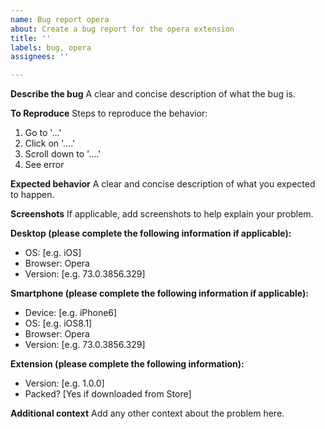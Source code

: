 ```yaml
---
name: Bug report opera
about: Create a bug report for the opera extension
title: ''
labels: bug, opera
assignees: ''

---
```


**Describe the bug**
A clear and concise description of what the bug is.

**To Reproduce**
Steps to reproduce the behavior:
1. Go to '...'
2. Click on '....'
3. Scroll down to '....'
4. See error

**Expected behavior**
A clear and concise description of what you expected to happen.

**Screenshots**
If applicable, add screenshots to help explain your problem.

**Desktop (please complete the following information if applicable):**
 - OS: [e.g. iOS]
 - Browser: Opera
 - Version: [e.g. 73.0.3856.329]

**Smartphone (please complete the following information if applicable):**
 - Device: [e.g. iPhone6]
 - OS: [e.g. iOS8.1]
 - Browser: Opera
 - Version: [e.g. 73.0.3856.329]


**Extension (please complete the following information):**
- Version: [e.g. 1.0.0]
- Packed? [Yes if downloaded from Store]

**Additional context**
Add any other context about the problem here.
